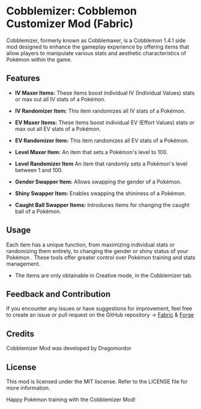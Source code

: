 # Cobblemizer: Cobblemon Customizer Mod (Fabric)

Cobblemizer, formerly known as Cobblemaxer, is a Cobblemon 1.4.1 side mod designed to enhance the gameplay experience by offering items that allow players to manipulate various stats and aesthetic characteristics of Pokémon within the game.

## Features

- **IV Maxer Items:** These items boost individual IV (Individual Values) stats or max out all IV stats of a Pokémon.
- **IV Randomizer Item:** This item randomizes all IV stats of a Pokémon.
- **EV Maxer Items:** These items boost individual EV (Effort Values) stats or max out all EV stats of a Pokémon.
- **EV Randomizer Item:** This item randomizes all EV stats of a Pokémon.
- **Level Maxer Item:** An item that sets a Pokémon's level to 100.
- **Level Randomizer Item** An item that randomly sets a Pokémon's level between 1 and 100.

- **Gender Swapper Item:** Allows swapping the gender of a Pokémon.
- **Shiny Swapper Item:** Enables swapping the shininess of a Pokémon.
- **Caught Ball Swapper Items:** Introduces items for changing the caught ball of a Pokémon.

## Usage

Each item has a unique function, from maximizing individual stats or randomizing them entirely, to changing the gender or shiny status of your Pokémon . These tools offer greater control over Pokémon training and stats management.
- The items are only obtainable in Creative mode, in the Cobblemizer tab.

## Feedback and Contribution

If you encounter any issues or have suggestions for improvement, feel free to create an issue or pull request on the GitHub repository -> [Fabric](https://github.com/Dragomordor/CobblemizerFabric.git) & [Forge](https://github.com/Dragomordor/CobblemizerForge.git)

## Credits

Cobblemizer Mod was developed by Dragomordor

## License

This mod is licensed under the MIT liscense. Refer to the LICENSE file for more information.

Happy Pokémon training with the Cobblemizer Mod!